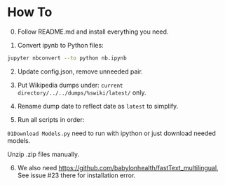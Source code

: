 How To
======

0. Follow README.md and install everything you need.

1. Convert ipynb to Python files:
```bash
jupyter nbconvert --to python nb.ipynb
```
2. Update config.json, remove unneeded pair.

3. Put Wikipedia dumps under: `current directory/../../dumps/%swiki/latest/` only.

4. Rename dump date to reflect date as `latest` to simplify.

5. Run all scripts in order:

`01Download Models.py` need to run with ipython or just download needed models.

Unzip .zip files manually.

6. We also need https://github.com/babylonhealth/fastText_multilingual, See
issue #23 there for installation error.
